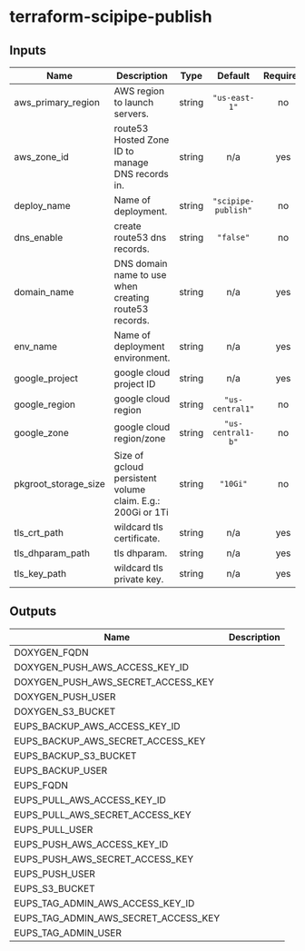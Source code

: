 # terraform-scipipe-publish

<!-- BEGINNING OF PRE-COMMIT-TERRAFORM DOCS HOOK -->
## Inputs

| Name | Description | Type | Default | Required |
|------|-------------|:----:|:-----:|:-----:|
| aws\_primary\_region | AWS region to launch servers. | string | `"us-east-1"` | no |
| aws\_zone\_id | route53 Hosted Zone ID to manage DNS records in. | string | n/a | yes |
| deploy\_name | Name of deployment. | string | `"scipipe-publish"` | no |
| dns\_enable | create route53 dns records. | string | `"false"` | no |
| domain\_name | DNS domain name to use when creating route53 records. | string | n/a | yes |
| env\_name | Name of deployment environment. | string | n/a | yes |
| google\_project | google cloud project ID | string | n/a | yes |
| google\_region | google cloud region | string | `"us-central1"` | no |
| google\_zone | google cloud region/zone | string | `"us-central1-b"` | no |
| pkgroot\_storage\_size | Size of gcloud persistent volume claim. E.g.: 200Gi or 1Ti | string | `"10Gi"` | no |
| tls\_crt\_path | wildcard tls certificate. | string | n/a | yes |
| tls\_dhparam\_path | tls dhparam. | string | n/a | yes |
| tls\_key\_path | wildcard tls private key. | string | n/a | yes |

## Outputs

| Name | Description |
|------|-------------|
| DOXYGEN\_FQDN |  |
| DOXYGEN\_PUSH\_AWS\_ACCESS\_KEY\_ID |  |
| DOXYGEN\_PUSH\_AWS\_SECRET\_ACCESS\_KEY |  |
| DOXYGEN\_PUSH\_USER |  |
| DOXYGEN\_S3\_BUCKET |  |
| EUPS\_BACKUP\_AWS\_ACCESS\_KEY\_ID |  |
| EUPS\_BACKUP\_AWS\_SECRET\_ACCESS\_KEY |  |
| EUPS\_BACKUP\_S3\_BUCKET |  |
| EUPS\_BACKUP\_USER |  |
| EUPS\_FQDN |  |
| EUPS\_PULL\_AWS\_ACCESS\_KEY\_ID |  |
| EUPS\_PULL\_AWS\_SECRET\_ACCESS\_KEY |  |
| EUPS\_PULL\_USER |  |
| EUPS\_PUSH\_AWS\_ACCESS\_KEY\_ID |  |
| EUPS\_PUSH\_AWS\_SECRET\_ACCESS\_KEY |  |
| EUPS\_PUSH\_USER |  |
| EUPS\_S3\_BUCKET |  |
| EUPS\_TAG\_ADMIN\_AWS\_ACCESS\_KEY\_ID |  |
| EUPS\_TAG\_ADMIN\_AWS\_SECRET\_ACCESS\_KEY |  |
| EUPS\_TAG\_ADMIN\_USER |  |

<!-- END OF PRE-COMMIT-TERRAFORM DOCS HOOK -->

